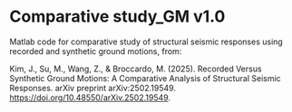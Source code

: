 Comparative study_GM v1.0
========

Matlab code for comparative study of structural seismic responses using recorded and synthetic ground motions, from:

Kim, J., Su, M., Wang, Z., & Broccardo, M. (2025). Recorded Versus Synthetic Ground Motions: A Comparative Analysis of Structural Seismic Responses. arXiv preprint arXiv:2502.19549.
https://doi.org/10.48550/arXiv.2502.19549.

